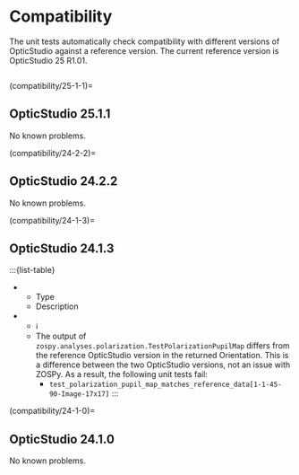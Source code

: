 # Compatibility

The unit tests automatically check compatibility with different versions of OpticStudio against a reference version.
The current reference version is OpticStudio 25 R1.01.

```{include} compatibility_table.md
```

(compatibility/25-1-1)=
## OpticStudio 25.1.1

No known problems.

(compatibility/24-2-2)=
## OpticStudio 24.2.2

No known problems.

(compatibility/24-1-3)=
## OpticStudio 24.1.3

:::{list-table}
* - Type
  - Description
* - ℹ
  - The output of `zospy.analyses.polarization.TestPolarizationPupilMap` differs from the reference OpticStudio version in the returned Orientation. 
    This is a difference between the two OpticStudio versions, not an issue with ZOSPy. 
    As a result, the following unit tests fail:
     - `test_polarization_pupil_map_matches_reference_data[1-1-45-90-Image-17x17]`
:::

(compatibility/24-1-0)=
## OpticStudio 24.1.0

No known problems.
